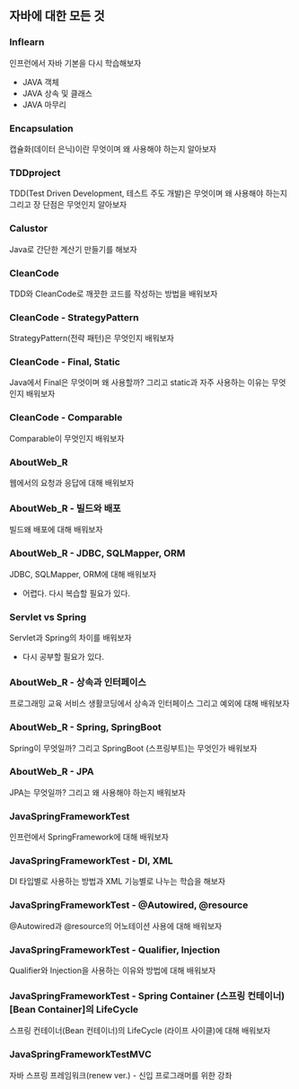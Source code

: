 ## 자바에 대한 모든 것<br>

### Inflearn
인프런에서 자바 기본을 다시 학습해보자
- JAVA 객체
- JAVA 상속 및 클래스
- JAVA 마무리

### Encapsulation
캡슐화(데이터 은닉)이란 무엇이며 왜 사용해야 하는지 알아보자

### TDDproject
TDD(Test Driven Development, 테스트 주도 개발)은 무엇이며 왜 사용해야 하는지 그리고 장 단점은 무엇인지 알아보자

### Calustor
Java로 간단한 계산기 만들기를 해보자

### CleanCode
TDD와 CleanCode로 깨끗한 코드를 작성하는 방법을 배워보자

### CleanCode - StrategyPattern
StrategyPattern(전략 패턴)은 무엇인지 배워보자

### CleanCode - Final, Static
Java에서 Final은 무엇이며 왜 사용할까? 그리고 static과 자주 사용하는 이유는 무엇인지 배워보자

### CleanCode - Comparable
Comparable이 무엇인지 배워보자

### AboutWeb_R
웹에서의 요청과 응답에 대해 배워보자

### AboutWeb_R - 빌드와 배포
빌드왜 배포에 대해 배워보자

### AboutWeb_R - JDBC, SQLMapper, ORM
JDBC, SQLMapper, ORM에 대해 배워보자
- 어렵다. 다시 복습할 필요가 있다.

### Servlet vs Spring
Servlet과 Spring의 차이를 배워보자
- 다시 공부할 필요가 있다.

### AboutWeb_R - 상속과 인터페이스
프로그래밍 교육 서비스 생활코딩에서 상속과 인터페이스 그리고 예외에 대해 배워보자

### AboutWeb_R - Spring, SpringBoot
Spring이 무엇일까? 그리고 SpringBoot (스프링부트)는 무엇인가 배워보자

### AboutWeb_R - JPA
JPA는 무엇일까? 그리고 왜 사용해야 하는지 배워보자

### JavaSpringFrameworkTest
인프런에서 SpringFramework에 대해 배워보자

### JavaSpringFrameworkTest - DI, XML
DI 타입별로 사용하는 방법과 XML 기능별로 나누는 학습을 해보자

### JavaSpringFrameworkTest - @Autowired, @resource
@Autowired과 @resource의 어노테이션 사용에 대해 배워보자

### JavaSpringFrameworkTest - Qualifier, Injection
Qualifier와 Injection을 사용하는 이유와 방법에 대해 배워보자

### JavaSpringFrameworkTest - Spring Container (스프링 컨테이너) [Bean Container]의 LifeCycle
스프링 컨테이너(Bean 컨테이너)의 LifeCycle (라이프 사이클)에 대해 배워보자

### JavaSpringFrameworkTestMVC
자바 스프링 프레임워크(renew ver.) - 신입 프로그래머를 위한 강좌
